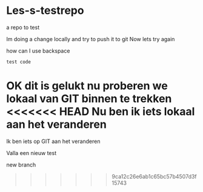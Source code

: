 # Les-s-testrepo
a repo to test


Im doing a change locally and try to push it to git
Now lets try again  

how can I use backspace

```
test code
```

OK dit is gelukt nu proberen we lokaal van GIT binnen te trekken  
<<<<<<< HEAD
Nu ben ik iets lokaal aan het veranderen
=======
Ik ben iets op GIT aan het veranderen


Valla een nieuw test

new branch

>>>>>>> 9ca12c26e6ab1c65bc57b4507d3f15743
